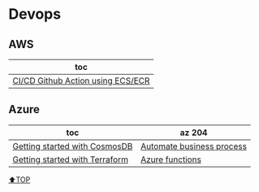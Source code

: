 # Devops

## AWS

| toc                                                          |
| ------------------------------------------------------------ |
| [CI/CD Github Action using ECS/ECR](AWS/ci_github_action.md) |

## Azure

| toc                                                  | az 204                                                |
| ---------------------------------------------------- | ----------------------------------------------------- |
| [Getting started with CosmosDB](Azure/cosmosdb.md)   | [Automate business process](Azure/az204/az204p1m1.md) |
| [Getting started with Terraform](Azure/terraform.md) | [Azure functions](Azure/az204/az204p1m2.md)           |

[⬆TOP](#Devops)
